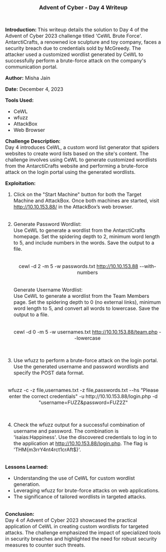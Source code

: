 <font size = '4'>
<p align = 'center'>
<b>
Advent of Cyber - Day 4 Writeup 
</b>
</p>
</font>

<br>
<font size = '3'>

<b>Introduction: </b>
This writeup details the solution to Day 4 of the Advent of Cyber 2023 challenge titled 'CeWL Brute Force'. AntarctiCrafts, a renowned ice sculpture and toy company, faces a security breach due to credentials sold by McGreedy. The attacker used a customized wordlist generated by CeWL to successfully perform a brute-force attack on the company's communication portal.<br>

<b>Author:</b> Misha Jain

<b>Date:</b> December 4, 2023

<b>Tools Used:</b><br>
- CeWL
- wfuzz
- AttackBox
- Web Browser

<b>Challenge Description:</b><br>
Day 4 introduces CeWL, a custom word list generator that spiders websites to create word lists based on the site's content. The challenge involves using CeWL to generate customized wordlists from the AntarctiCrafts website and performing a brute-force attack on the login portal using the generated wordlists.

<b>Exploitation:</b><br>
1. Click on the "Start Machine" button for both the Target Machine and AttackBox. Once both machines are started, visit http://10.10.153.88/ in the AttackBox’s web browser.<br><br>

2. Generate Password Wordlist:<br>
Use CeWL to generate a wordlist from the AntarctiCrafts homepage. Set the spidering depth to 2, minimum word length to 5, and include numbers in the words. Save the output to a file.<br><br><p align = 'center'>cewl -d 2 -m 5 -w passwords.txt http://10.10.153.88 --with-numbers</p><br>
Generate Username Wordlist:<br>
Use CeWL to generate a wordlist from the Team Members page. Set the spidering depth to 0 (no external links), minimum word length to 5, and convert all words to lowercase. Save the output to a file.<br><br><p align = 'center'>cewl -d 0 -m 5 -w usernames.txt http://10.10.153.88/team.php --lowercase</p><br>

3. Use wfuzz to perform a brute-force attack on the login portal. Use the generated username and password wordlists and specify the POST data format.<br><br>

<p align = 'center'>wfuzz -c -z file,usernames.txt -z file,passwords.txt --hs "Please enter the correct credentials" -u http://10.10.153.88/login.php -d "username=FUZZ&password=FUZ2Z"</p><br>

4. Check the wfuzz output for a successful combination of username and password. The combination is 'isaias:Happiness'. Use the discovered credentials to log in to the application at http://10.10.153.88/login.php. The flag is 'THM{m3rrY4nt4rct1crAft$}'.<br><br>

<b>Lessons Learned:</b><br>
- Understanding the use of CeWL for custom wordlist generation.
- Leveraging wfuzz for brute-force attacks on web applications.
- The significance of tailored wordlists in targeted attacks.<br><br>

<b>Conclusion:</b><br>
Day 4 of Advent of Cyber 2023 showcased the practical application of CeWL in creating custom wordlists for targeted attacks. The challenge emphasized the impact of specialized tools in security breaches and highlighted the need for robust security measures to counter such threats.

</font>